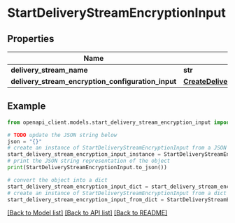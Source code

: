 # StartDeliveryStreamEncryptionInput


## Properties

Name | Type | Description | Notes
------------ | ------------- | ------------- | -------------
**delivery_stream_name** | **str** |  | 
**delivery_stream_encryption_configuration_input** | [**CreateDeliveryStreamInputDeliveryStreamEncryptionConfigurationInput**](CreateDeliveryStreamInputDeliveryStreamEncryptionConfigurationInput.md) |  | [optional] 

## Example

```python
from openapi_client.models.start_delivery_stream_encryption_input import StartDeliveryStreamEncryptionInput

# TODO update the JSON string below
json = "{}"
# create an instance of StartDeliveryStreamEncryptionInput from a JSON string
start_delivery_stream_encryption_input_instance = StartDeliveryStreamEncryptionInput.from_json(json)
# print the JSON string representation of the object
print(StartDeliveryStreamEncryptionInput.to_json())

# convert the object into a dict
start_delivery_stream_encryption_input_dict = start_delivery_stream_encryption_input_instance.to_dict()
# create an instance of StartDeliveryStreamEncryptionInput from a dict
start_delivery_stream_encryption_input_from_dict = StartDeliveryStreamEncryptionInput.from_dict(start_delivery_stream_encryption_input_dict)
```
[[Back to Model list]](../README.md#documentation-for-models) [[Back to API list]](../README.md#documentation-for-api-endpoints) [[Back to README]](../README.md)


